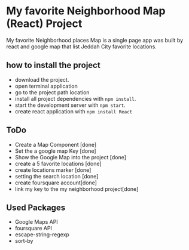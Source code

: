 # My favorite Neighborhood Map (React) Project
 My favorite Neighborhood places Map is a single page app was built by react and google map that list Jeddah City favorite locations.

## how to install the project
* download the project.  
* open terminal application
* go to the project path location
* install all project dependencies with `npm install`.
* start the development server with `npm start`.
* create react application with `npm install React`

## ToDo
* Create a Map Component [done]
* Set the  a google map Key [done]
* Show the Google Map into the project [done]
* create a 5 favorite locations [done]
* create locations marker [done]
* setting the search location [done]
* create foursquare account[done]
* link my key to the my neighborhood project[done]


## Used Packages
* Google Maps API
* foursquare API
* escape-string-regexp
* sort-by

